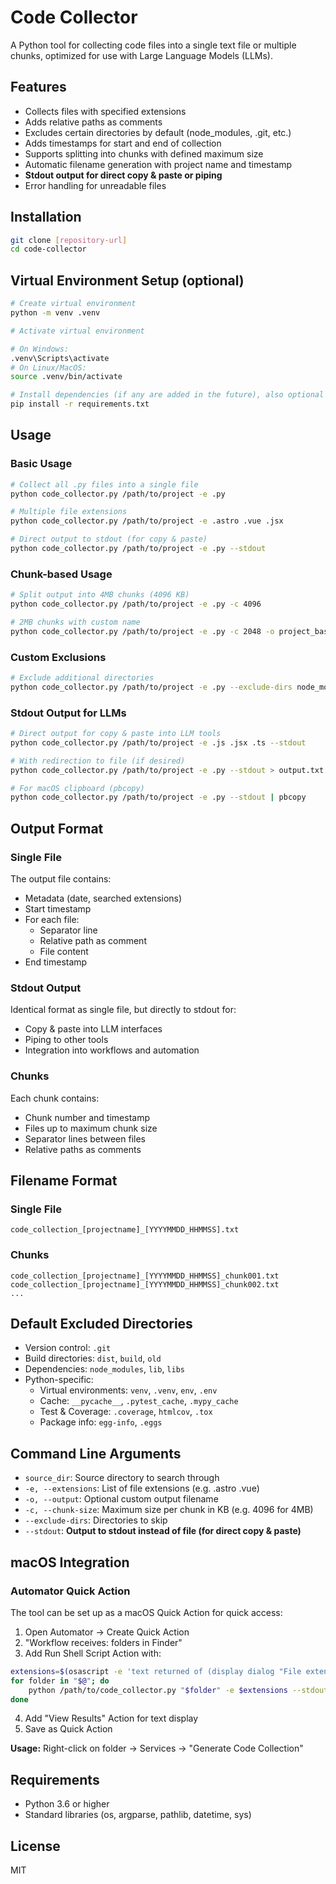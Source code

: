 # Code Collector

A Python tool for collecting code files into a single text file or multiple chunks, optimized for use with Large Language Models (LLMs).

## Features

- Collects files with specified extensions
- Adds relative paths as comments
- Excludes certain directories by default (node_modules, .git, etc.)
- Adds timestamps for start and end of collection
- Supports splitting into chunks with defined maximum size
- Automatic filename generation with project name and timestamp
- **Stdout output for direct copy & paste or piping**
- Error handling for unreadable files

## Installation

```bash
git clone [repository-url]
cd code-collector
```

## Virtual Environment Setup (optional)

```bash
# Create virtual environment
python -m venv .venv

# Activate virtual environment

# On Windows:
.venv\Scripts\activate
# On Linux/MacOS:
source .venv/bin/activate

# Install dependencies (if any are added in the future), also optional
pip install -r requirements.txt
```

## Usage

### Basic Usage
```bash
# Collect all .py files into a single file
python code_collector.py /path/to/project -e .py

# Multiple file extensions
python code_collector.py /path/to/project -e .astro .vue .jsx

# Direct output to stdout (for copy & paste)
python code_collector.py /path/to/project -e .py --stdout
```

### Chunk-based Usage
```bash
# Split output into 4MB chunks (4096 KB)
python code_collector.py /path/to/project -e .py -c 4096

# 2MB chunks with custom name
python code_collector.py /path/to/project -e .py -c 2048 -o project_base.txt
```

### Custom Exclusions
```bash
# Exclude additional directories
python code_collector.py /path/to/project -e .py --exclude-dirs node_modules .git temp cache
```

### Stdout Output for LLMs
```bash
# Direct output for copy & paste into LLM tools
python code_collector.py /path/to/project -e .js .jsx .ts --stdout

# With redirection to file (if desired)
python code_collector.py /path/to/project -e .py --stdout > output.txt

# For macOS clipboard (pbcopy)
python code_collector.py /path/to/project -e .py --stdout | pbcopy
```

## Output Format

### Single File
The output file contains:
- Metadata (date, searched extensions)
- Start timestamp
- For each file:
  - Separator line
  - Relative path as comment
  - File content
- End timestamp

### Stdout Output
Identical format as single file, but directly to stdout for:
- Copy & paste into LLM interfaces
- Piping to other tools
- Integration into workflows and automation

### Chunks
Each chunk contains:
- Chunk number and timestamp
- Files up to maximum chunk size
- Separator lines between files
- Relative paths as comments

## Filename Format

### Single File
```
code_collection_[projectname]_[YYYYMMDD_HHMMSS].txt
```

### Chunks
```
code_collection_[projectname]_[YYYYMMDD_HHMMSS]_chunk001.txt
code_collection_[projectname]_[YYYYMMDD_HHMMSS]_chunk002.txt
...
```

## Default Excluded Directories

- Version control: `.git`
- Build directories: `dist`, `build`, `old`
- Dependencies: `node_modules`, `lib`, `libs`
- Python-specific:
  - Virtual environments: `venv`, `.venv`, `env`, `.env`
  - Cache: `__pycache__`, `.pytest_cache`, `.mypy_cache`
  - Test & Coverage: `.coverage`, `htmlcov`, `.tox`
  - Package info: `egg-info`, `.eggs`

## Command Line Arguments

- `source_dir`: Source directory to search through
- `-e, --extensions`: List of file extensions (e.g. .astro .vue)
- `-o, --output`: Optional custom output filename
- `-c, --chunk-size`: Maximum size per chunk in KB (e.g. 4096 for 4MB)
- `--exclude-dirs`: Directories to skip
- `--stdout`: **Output to stdout instead of file (for direct copy & paste)**

## macOS Integration

### Automator Quick Action
The tool can be set up as a macOS Quick Action for quick access:

1. Open Automator → Create Quick Action
2. "Workflow receives: folders in Finder"
3. Add Run Shell Script Action with:
```bash
extensions=$(osascript -e 'text returned of (display dialog "File extensions:" default answer ".js .json")')
for folder in "$@"; do
    python /path/to/code_collector.py "$folder" -e $extensions --stdout
done
```
4. Add "View Results" Action for text display
5. Save as Quick Action

**Usage:** Right-click on folder → Services → "Generate Code Collection"

## Requirements

- Python 3.6 or higher
- Standard libraries (os, argparse, pathlib, datetime, sys)

## License

MIT